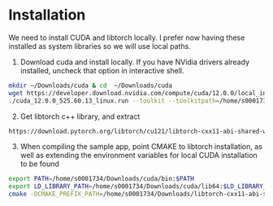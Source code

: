 # Installation
We need to install CUDA and libtorch locally. I prefer now having these installed as system libraries so we will use local paths.

1) Download cuda and install locally. If you have NVidia drivers already installed, uncheck that option in interactive shell.
```sh
mkdir ~/Downloads/cuda & cd  ~/Downloads/cuda
wget https://developer.download.nvidia.com/compute/cuda/12.0.0/local_installers/cuda_12.0.0_525.60.13_linux.run
./cuda_12.0.0_525.60.13_linux.run --toolkit --toolkitpath=/home/s0001734/Downloads/cuda
```

2) Get libtorch c++ library, and extract
```sh
https://download.pytorch.org/libtorch/cu121/libtorch-cxx11-abi-shared-with-deps-2.1.0%2Bcu121.zip
```

3) When compiling the sample app, point CMAKE to libtorch installation, as well as extending the environment
variables for local CUDA installation to be found
```sh
export PATH=/home/s0001734/Downloads/cuda/bin:$PATH
export LD_LIBRARY_PATH=/home/s0001734/Downloads/cuda/lib64:$LD_LIBRARY_PATH
cmake -DCMAKE_PREFIX_PATH=/home/s0001734/Downloads/libtorch-cxx11-abi-shared-with-deps-2.1.0+cu121/libtorch ..
```
